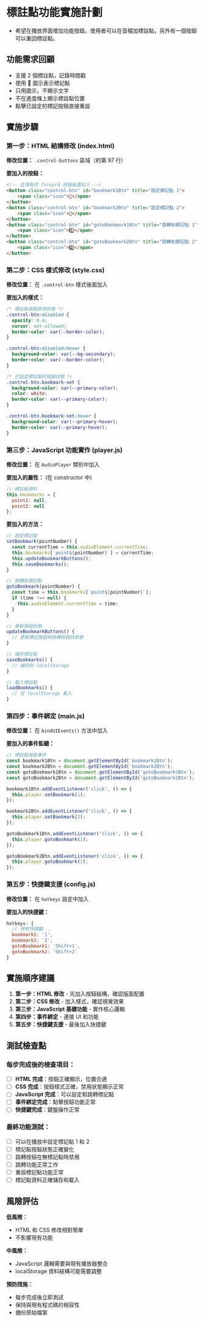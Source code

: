 # 標註點功能實施計劃
- 希望在播放界面增加功能按鈕。使用者可以在音檔加標註點，另外有一個按鈕可以重回標註點。

## 功能需求回顧
- 支援 2 個標註點，記錄時間戳
- 使用 📍 圖示表示標記點
- 只用圖示，不顯示文字
- 不在進度條上顯示標註點位置
- 點擊已設定的標記按鈕直接重設

## 實施步驟

### 第一步：HTML 結構修改 (index.html)
**修改位置：** `.control-buttons` 區域（約第 97 行）

**要加入的按鈕：**
```html
<!-- 在現有的 forward 按鈕後面加入 -->
<button class="control-btn" id="bookmark1Btn" title="設定標記點 1">
    <span class="icon">📍</span>
</button>
<button class="control-btn" id="bookmark2Btn" title="設定標記點 2">
    <span class="icon">📍</span>
</button>
<button class="control-btn" id="gotoBookmark1Btn" title="跳轉到標記點 1" disabled>
    <span class="icon">1️⃣</span>
</button>
<button class="control-btn" id="gotoBookmark2Btn" title="跳轉到標記點 2" disabled>
    <span class="icon">2️⃣</span>
</button>
```

### 第二步：CSS 樣式修改 (style.css)
**修改位置：** 在 `.control-btn` 樣式後面加入

**要加入的樣式：**
```css
/* 標註點按鈕禁用狀態 */
.control-btn:disabled {
  opacity: 0.4;
  cursor: not-allowed;
  border-color: var(--border-color);
}

.control-btn:disabled:hover {
  background-color: var(--bg-secondary);
  border-color: var(--border-color);
}

/* 已設定標註點的按鈕狀態 */
.control-btn.bookmark-set {
  background-color: var(--primary-color);
  color: white;
  border-color: var(--primary-color);
}

.control-btn.bookmark-set:hover {
  background-color: var(--primary-hover);
  border-color: var(--primary-hover);
}
```

### 第三步：JavaScript 功能實作 (player.js)
**修改位置：** 在 `AudioPlayer` 類別中加入

**要加入的屬性：** (在 constructor 中)
```javascript
// 標註點資料
this.bookmarks = {
  point1: null,
  point2: null
};
```

**要加入的方法：**
```javascript
// 設定標記點
setBookmark(pointNumber) {
  const currentTime = this.audioElement.currentTime;
  this.bookmarks[`point${pointNumber}`] = currentTime;
  this.updateBookmarkButtons();
  this.saveBookmarks();
}

// 跳轉到標記點
gotoBookmark(pointNumber) {
  const time = this.bookmarks[`point${pointNumber}`];
  if (time !== null) {
    this.audioElement.currentTime = time;
  }
}

// 更新按鈕狀態
updateBookmarkButtons() {
  // 更新標記按鈕和跳轉按鈕的狀態
}

// 儲存標註點
saveBookmarks() {
  // 儲存到 localStorage
}

// 載入標註點
loadBookmarks() {
  // 從 localStorage 載入
}
```

### 第四步：事件綁定 (main.js)
**修改位置：** 在 `bindUIEvents()` 方法中加入

**要加入的事件監聽：**
```javascript
// 標註點按鈕事件
const bookmark1Btn = document.getElementById('bookmark1Btn');
const bookmark2Btn = document.getElementById('bookmark2Btn');
const gotoBookmark1Btn = document.getElementById('gotoBookmark1Btn');
const gotoBookmark2Btn = document.getElementById('gotoBookmark2Btn');

bookmark1Btn.addEventListener('click', () => {
  this.player.setBookmark(1);
});

bookmark2Btn.addEventListener('click', () => {
  this.player.setBookmark(2);
});

gotoBookmark1Btn.addEventListener('click', () => {
  this.player.gotoBookmark(1);
});

gotoBookmark2Btn.addEventListener('click', () => {
  this.player.gotoBookmark(2);
});
```

### 第五步：快捷鍵支援 (config.js)
**修改位置：** 在 `hotkeys` 設定中加入

**要加入的快捷鍵：**
```javascript
hotkeys: {
  // 現有快捷鍵...
  bookmark1: '1',
  bookmark2: '2',
  gotoBookmark1: 'Shift+1',
  gotoBookmark2: 'Shift+2'
}
```

## 實施順序建議

1. **第一步：HTML 修改** - 先加入按鈕結構，確認版面配置
2. **第二步：CSS 修改** - 加入樣式，確認視覺效果
3. **第三步：JavaScript 基礎功能** - 實作核心邏輯
4. **第四步：事件綁定** - 連接 UI 和功能
5. **第五步：快捷鍵支援** - 最後加入快捷鍵

## 測試檢查點

### 每步完成後的檢查項目：
- [ ] **HTML 完成**：按鈕正確顯示，位置合適
- [ ] **CSS 完成**：按鈕樣式正確，禁用狀態顯示正常
- [ ] **JavaScript 完成**：可以設定和跳轉標記點
- [ ] **事件綁定完成**：點擊按鈕功能正常
- [ ] **快捷鍵完成**：鍵盤操作正常

### 最終功能測試：
- [ ] 可以在播放中設定標記點 1 和 2
- [ ] 標記點按鈕狀態正確變化
- [ ] 跳轉按鈕在無標記點時禁用
- [ ] 跳轉功能正常工作
- [ ] 重設標記點功能正常
- [ ] 標記點資料正確儲存和載入

## 風險評估

**低風險：**
- HTML 和 CSS 修改相對簡單
- 不影響現有功能

**中風險：**
- JavaScript 邏輯需要與現有播放器整合
- localStorage 資料結構可能需要調整

**預防措施：**
- 每步完成後立即測試
- 保持與現有程式碼的相容性
- 備份原始檔案

